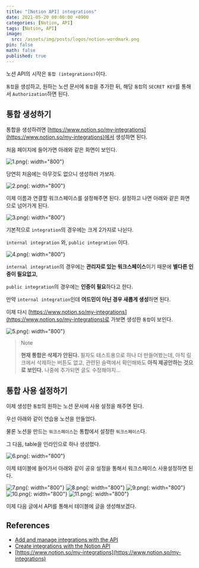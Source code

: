 ```yaml
---
title: "[Notion API] integrations"
date: 2021-05-20 00:00:00 +0900
categories: [Notion, API]
tags: [Notion, API]
image:
  src: /assets/img/posts/logos/notion-wordmark.png
pin: false
math: false
published: true
---
```


노션 API의 시작은 `통합 (integrations)`이다.

`통합`을 생성하고, 원하는 노션 문서에 `통합`을 추가한 뒤, 해당 `통합`의 `SECRET KEY`를 통해서 `Authorization`하면 된다.

## 통합 생성하기

통합을 생성하려면 [https://www.notion.so/my-integrations](https://www.notion.so/my-integrations)에서 생성하면 된다.

처음 페이지에 들어가면 아래와 같은 화면이 보인다.

![1.png](/assets/img/posts/90/1.png){: width="800"}

당연히 처음에는 아무것도 없으니 생성하러 가보자.

![2.png](/assets/img/posts/90/2.png){: width="800"}

이제 이름과 연결할 워크스페이스를 설정해주면 된다. 설정하고 나면 아래와 같은 화면으로 넘어가게 된다.

![3.png](/assets/img/posts/90/3.png){: width="800"}

기본적으로 `integration`의 경우에는 크게 2가지로 나뉜다.

`internal integration` 와, `public integration` 이다.

![4.png](/assets/img/posts/90/4.png){: width="800"}

`internal integration`의 경우에는 **관리자로 있는 워크스페이스**이기 때문에 **별다른 인증이 필요없고**,

`public integration`의 경우에는 **인증이 필요**하다고 한다.

만약 `internal integration`인데 **어드민이 아닌 경우 새롭게 생성**하면 된다.

이제 다시 [https://www.notion.so/my-integrations](https://www.notion.so/my-integrations)로 가보면 생성한 `통합`이 보인다.

![5.png](/assets/img/posts/90/5.png){: width="800"}

> Note
>
> **현재 통합은 삭제가 안된다.** 필자도 테스트용으로 하나 더 만들어봤는데, 아직 링크에서 삭제하는 버튼도 없고, 관련된 슬랙에서 확인해봐도 **아직 제공안하는 것으로 보인다.** 나중에 추가되면 글도 수정해야지...

## 통합 사용 설정하기

이제 생성한 `통합`의 원하는 노션 문서에 사용 설정을 해주면 된다.

우선 아래와 같이 연습용 노션을 만들었다.

물론 노션을 만드는 `워크스페이스`는 통합에서 설정한 `워크스페이스`다.

그 다음, table을 인라인으로 하나 생성했다.

![6.png](/assets/img/posts/90/6.png){: width="800"}

이제 테이블에 들어가서 아래와 같이 공유 설정을 통해서 워크스페이스 사용설정하면 된다.

![7.png](/assets/img/posts/90/7.png){: width="800"}
![8.png](/assets/img/posts/90/8.png){: width="800"}
![9.png](/assets/img/posts/90/9.png){: width="800"}
![10.png](/assets/img/posts/90/10.png){: width="800"}
![11.png](/assets/img/posts/90/11.png){: width="800"}

이제 다음 글에서 API를 통해서 테이블에 글을 생성해보겠다.

## References

- [Add and manage integrations with the API](https://www.notion.so/Add-and-manage-integrations-with-the-API-910ac902372042bc9da38d48171269cd)
- [Create integrations with the Notion API](https://www.notion.so/Create-integrations-with-the-Notion-API-356572692cd24c41b8225ad5068d3046)
- [https://www.notion.so/my-integrations](https://www.notion.so/my-integrations)
